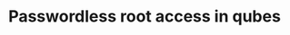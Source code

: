 ---
lang: en
layout: doc
permalink: /doc/vm-sudo/
redirect_from:
- /en/doc/vm-sudo/
- /doc/VMSudo/
- /wiki/VMSudo/
redirect_to: https://qubes-doc-rst.readthedocs.io/en/latest/user/security-in-qubes/vm-sudo.html
ref: 165
title: Passwordless root access in qubes
---